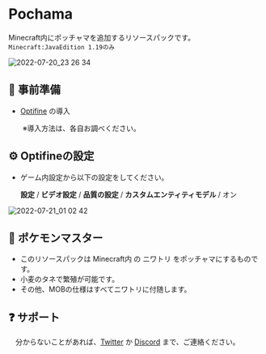 # Pochama
Minecraft内にポッチャマを追加するリソースパックです。`Minecraft:JavaEdition 1.19のみ`

![2022-07-20_23 26 34](https://user-images.githubusercontent.com/74033831/180032927-f7a3c56d-dd68-4ad1-a323-c094c6413edd.png)


## 📄 事前準備
 - [Optifine](https://optifine.net/downloads) の導入
 
 　　※導入方法は、各自お調べください。
 
 
 
## ⚙ Optifineの設定
 - ゲーム内設定から以下の設定をしてください。
 
     **設定** / **ビデオ設定** / **品質の設定** / **カスタムエンティティモデル** / オン
 
 
![2022-07-21_01 02 42](https://user-images.githubusercontent.com/74033831/180030494-a51b6161-2762-49bf-ba1f-afb8fea5678f.png)



## 🐧 ポケモンマスター
 - このリソースパックは Minecraft内 の ニワトリ をポッチャマにするものです。
 - 小麦のタネで繁殖が可能です。
 - その他、MOBの仕様はすべてニワトリに付随します。
 
 
 
## ❓ サポート
　分からないことがあれば、[Twitter](https://twitter.com/yohemal) か [Discord](https://discord.gg/Tv6pT5Y2BS) まで、ご連絡ください。
